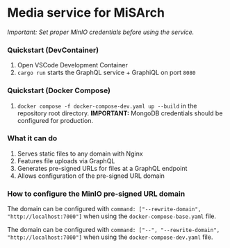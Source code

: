 # Media service for MiSArch

_Important: Set proper MinIO credentials before using the service._

### Quickstart (DevContainer)

1. Open VSCode Development Container
2. `cargo run` starts the GraphQL service + GraphiQL on port `8080`

### Quickstart (Docker Compose)

1. `docker compose -f docker-compose-dev.yaml up --build` in the repository root directory. **IMPORTANT:** MongoDB credentials should be configured for production.

### What it can do

1. Serves static files to any domain with Nginx
2. Features file uploads via GraphQL
3. Generates pre-signed URLs for files at a GraphQL endpoint
4. Allows configuration of the pre-signed URL domain

### How to configure the MinIO pre-signed URL domain

The domain can be configured with `command: ["--rewrite-domain", "http://localhost:7000"]` when using the `docker-compose-base.yaml` file.

The domain can be configured with `command: ["--", "--rewrite-domain", "http://localhost:7000"]` when using the `docker-compose-dev.yaml` file.
